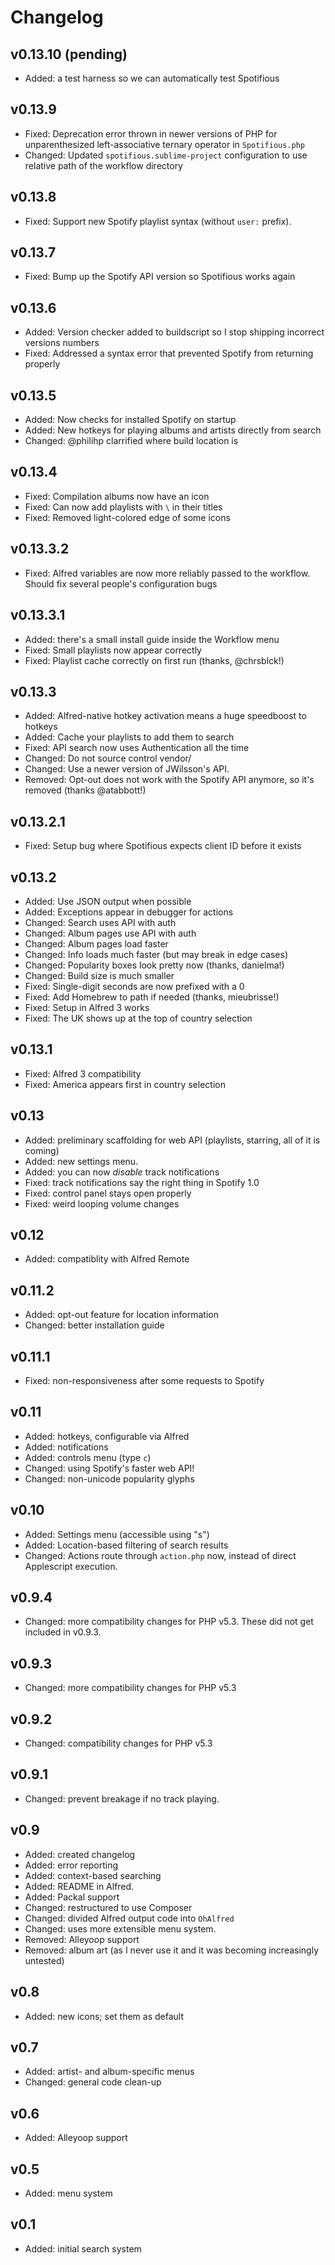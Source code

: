 # Changelog #

## v0.13.10 (pending) ##
- Added: a test harness so we can automatically test Spotifious

## v0.13.9 ##
- Fixed: Deprecation error thrown in newer versions of PHP for unparenthesized
	left-associative ternary operator in `Spotifious.php`
- Changed: Updated `spotifious.sublime-project` configuration to use relative
	path of the workflow directory

## v0.13.8 ##
- Fixed: Support new Spotify playlist syntax (without `user:` prefix).

## v0.13.7 ##
- Fixed: Bump up the Spotify API version so Spotifious works again

## v0.13.6 ##
- Added: Version checker added to buildscript so I stop shipping incorrect versions numbers
- Fixed: Addressed a syntax error that prevented Spotify from returning properly

## v0.13.5 ##
- Added: Now checks for installed Spotify on startup
- Added: New hotkeys for playing albums and artists directly from search
- Changed: @philihp clarrified where build location is

## v0.13.4 ##
- Fixed: Compilation albums now have an icon
- Fixed: Can now add playlists with `\` in their titles
- Fixed: Removed light-colored edge of some icons

## v0.13.3.2 ##
- Fixed: Alfred variables are now more reliably passed to the workflow. Should
	fix several people's configuration bugs

## v0.13.3.1 ##
- Added: there's a small install guide inside the Workflow menu
- Fixed: Small playlists now appear correctly
- Fixed: Playlist cache correctly on first run (thanks, @chrsblck!)

## v0.13.3 ##
- Added: Alfred-native hotkey activation means a huge speedboost to hotkeys
- Added: Cache your playlists to add them to search
- Fixed: API search now uses Authentication all the time
- Changed: Do not source control vendor/
- Changed: Use a newer version of JWilsson's API.
- Removed: Opt-out does not work with the Spotify API anymore, so it's removed (thanks @atabbott!)

## v0.13.2.1 ##
- Fixed: Setup bug where Spotifious expects client ID before it exists

## v0.13.2 ##
- Added: Use JSON output when possible
- Added: Exceptions appear in debugger for actions
- Changed: Search uses API with auth
- Changed: Album pages use API with auth
- Changed: Album pages load faster
- Changed: Info loads much faster (but may break in edge cases)
- Changed: Popularity boxes look pretty now (thanks, danielma!)
- Changed: Build size is much smaller
- Fixed: Single-digit seconds are now prefixed with a 0
- Fixed: Add Homebrew to path if needed (thanks, mieubrisse!)
- Fixed: Setup in Alfred 3 works
- Fixed: The UK shows up at the top of country selection

## v0.13.1 ##
- Fixed: Alfred 3 compatibility
- Fixed: America appears first in country selection

## v0.13 ##
- Added: preliminary scaffolding for web API (playlists, starring, all of it is coming)
- Added: new settings menu.
- Added: you can now *disable* track notifications
- Fixed: track notifications say the right thing in Spotify 1.0
- Fixed: control panel stays open properly
- Fixed: weird looping volume changes

## v0.12 ##
- Added: compatiblity with Alfred Remote

## v0.11.2 ##
- Added: opt-out feature for location information
- Changed: better installation guide

## v0.11.1 ##
- Fixed: non-responsiveness after some requests to Spotify

## v0.11 ##
- Added: hotkeys, configurable via Alfred
- Added: notifications
- Added: controls menu (type `c`)
- Changed: using Spotify's faster web API!
- Changed: non-unicode popularity glyphs

## v0.10 ##
- Added: Settings menu (accessible using "s")
- Added: Location-based filtering of search results
- Changed: Actions route through `action.php` now, instead of direct Applescript execution.

## v0.9.4 ##
- Changed: more compatibility changes for PHP v5.3. These did not get included in v0.9.3.

## v0.9.3 ##
- Changed: more compatibility changes for PHP v5.3

## v0.9.2 ##
- Changed: compatibility changes for PHP v5.3

## v0.9.1 ##
- Changed: prevent breakage if no track playing.

## v0.9 ##
- Added: created changelog
- Added: error reporting
- Added: context-based searching
- Added: README in Alfred.
- Added: Packal support
- Changed: restructured to use Composer
- Changed: divided Alfred output code into `OhAlfred`
- Changed: uses more extensible menu system.
- Removed: Alleyoop support
- Removed: album art (as I never use it and it was becoming increasingly untested)

## v0.8 ##
- Added: new icons; set them as default

## v0.7 ##
- Added: artist- and album-specific menus
- Changed: general code clean-up

## v0.6 ##
- Added: Alleyoop support

## v0.5 ##
- Added: menu system

## v0.1 ##
- Added: initial search system
